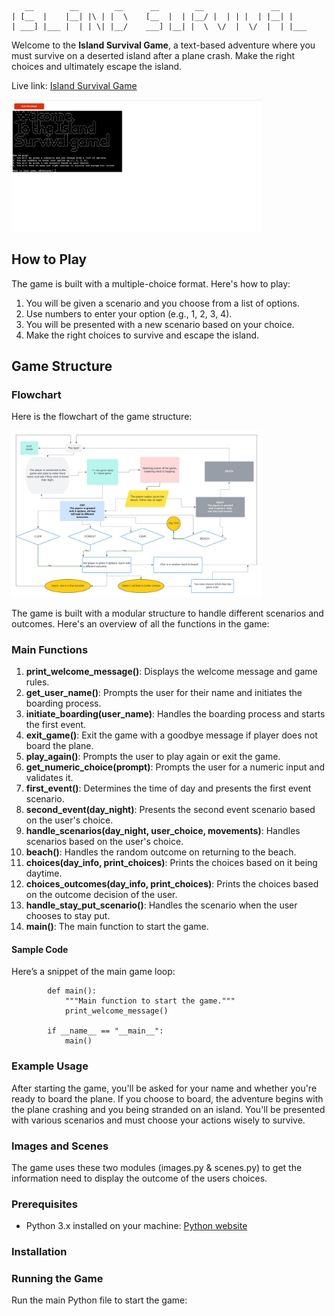 
```plaintext
   __        __        __      __        __               __     
| [__  |    |__| |\ | |  \    [__  |  | |__/ |  | | |  | |__| |    
| ___] |___ |  | | \| |__/    ___] |__| |  \  \/  |  \/  |  | |___
```                    

Welcome to the **Island Survival Game**, a text-based adventure where you must survive on a deserted island after a plane crash. Make the right choices and ultimately escape the island.

Live link: [Island Survival Game](https://island-survival-game-677f52a3b93d.herokuapp.com/)

<img src="images/site_image.png" alt="appearance" width="400px" margin=" 0 auto"/>

## How to Play

The game is built with a multiple-choice format. Here's how to play:
1. You will be given a scenario and you choose from a list of options.
2. Use numbers to enter your option (e.g., 1, 2, 3, 4).
3. You will be presented with a new scenario based on your choice.
4. Make the right choices to survive and escape the island.

## Game Structure

### Flowchart
Here is the flowchart of the game structure:

<img src="images/island_flowchart.jpeg" alt="flowchart" width="400px" margin=" 0 auto"/>

<br>

The game is built with a modular structure to handle different scenarios and outcomes. Here's an overview of all the functions in the game:

### Main Functions
1.  **print_welcome_message()**: Displays the welcome message and game rules.
2.  **get_user_name()**: Prompts the user for their name and initiates the boarding process.
3.  **initiate_boarding(user_name)**: Handles the boarding process and starts the first event.
4.  **exit_game()**: Exit the game with a goodbye message if player does not board the plane.
5.  **play_again()**: Prompts the user to play again or exit the game.
6.  **get_numeric_choice(prompt)**: Prompts the user for a numeric input and validates it.
7.  **first_event()**: Determines the time of day and presents the first event scenario.
8.  **second_event(day_night)**: Presents the second event scenario based on the user's choice.
9.  **handle_scenarios(day_night, user_choice, movements)**: Handles scenarios based on the user's choice.
10. **beach()**: Handles the random outcome on returning to the beach.
11. **choices(day_info, print_choices)**: Prints the choices based on it being daytime.
12. **choices_outcomes(day_info, print_choices)**: Prints the choices based on the outcome decision of the user.
13. **handle_stay_put_scenario()**: Handles the scenario when the user chooses to stay put.
14. **main()**: The main function to start the game.

#### Sample Code
Here’s a snippet of the main game loop:

            def main():
                """Main function to start the game."""
                print_welcome_message()

            if __name__ == "__main__":
                main()


### Example Usage
After starting the game, you'll be asked for your name and whether you're ready to board the plane.
If you choose to board, the adventure begins with the plane crashing and you being stranded on an island.
You'll be presented with various scenarios and must choose your actions wisely to survive.

### Images and Scenes
The game uses these two modules (images.py & scenes.py)  to get the information need to display the outcome of the users choices.


### Prerequisites
- Python 3.x installed on your machine: [Python website](https://www.python.org/downloads/)

### Installation

### Running the Game

Run the main Python file to start the game:
